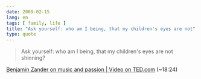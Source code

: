 ```yaml
---
date: 2009-02-15
lang: en
tags: [ family, life ]
title: "Ask yourself: who am I being, that my children's eyes are not"
type: quote
---
```


> Ask yourself: who am I being, that my children's eyes are not
> shinning?

[Benjamin Zander on music and passion  |  Video on
TED.com](http://www.ted.com/index.php/talks/benjamin_zander_on_music_and_passion.html)
(\~18:24)

